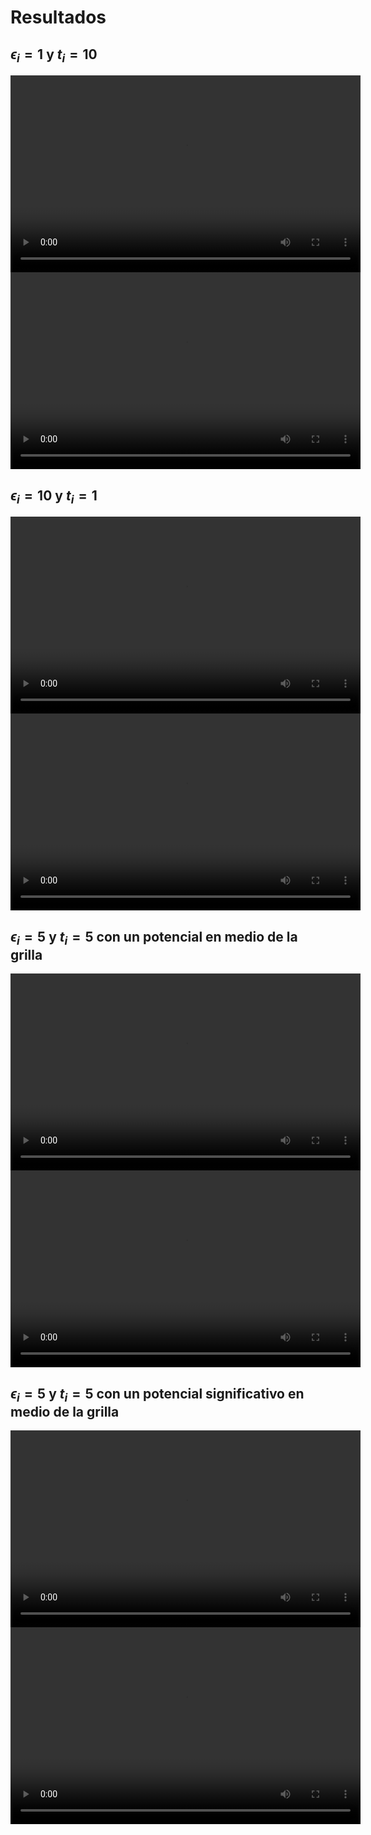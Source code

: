 # Resultados

## $\epsilon_i = 1$ y $t_i = 10$

<video width="560" height="315" controls>
  <source src="https://github.com/FabianC010/Proyecto-Computacional/raw/main/docs/videos/dinamica_rk4T10.mp4" type="video/mp4">
</video>

<video width="560" height="315" controls>
  <source src="https://github.com/FabianC010/Proyecto-Computacional/raw/main/docs/videos/dinamica_DiagT10.mp4" type="video/mp4">
</video>


## $\epsilon_i = 10$ y $t_i = 1$

<video width="560" height="315" controls>
  <source src="https://github.com/FabianC010/Proyecto-Computacional/raw/main/docs/videos/dinamica_rk4E10.mp4" type="video/mp4">
</video>

<video width="560" height="315" controls>
  <source src="https://github.com/FabianC010/Proyecto-Computacional/raw/main/docs/videos/dinamica_DiagE10.mp4" type="video/mp4">
</video>


## $\epsilon_i = 5$ y $t_i = 5$ con un potencial en medio de la grilla

<video width="560" height="315" controls>
  <source src="https://github.com/FabianC010/Proyecto-Computacional/raw/main/docs/videos/dinamica_rk4E15.mp4" type="video/mp4">
</video>

<video width="560" height="315" controls>
  <source src="https://github.com/FabianC010/Proyecto-Computacional/raw/main/docs/videos/dinamica_DiagE15.mp4" type="video/mp4">
</video>


## $\epsilon_i = 5$ y $t_i = 5$ con un potencial significativo en medio de la grilla

<video width="560" height="315" controls>
  <source src="https://github.com/FabianC010/Proyecto-Computacional/raw/main/docs/videos/dinamica_rk4E25.mp4" type="video/mp4">
</video>

<video width="560" height="315" controls>
  <source src="https://github.com/FabianC010/Proyecto-Computacional/raw/main/docs/videos/dinamica_DiagE25.mp4" type="video/mp4">
</video>
